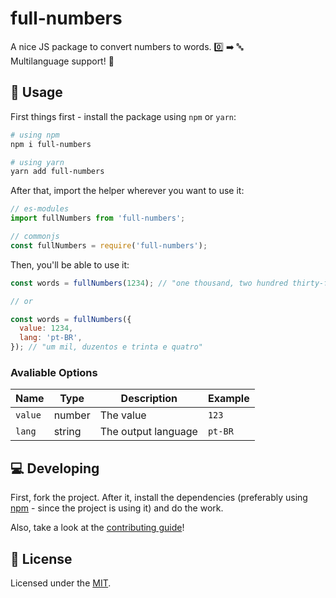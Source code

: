 # full-numbers
A nice JS package to convert numbers to words. :zero: :arrow_right: :abc:  
Multilanguage support! :tada:


## :closed_book: Usage
First things first - install the package using `npm` or `yarn`:

```bash
# using npm
npm i full-numbers

# using yarn
yarn add full-numbers
```

After that, import the helper wherever you want to use it:

```js
// es-modules
import fullNumbers from 'full-numbers';

// commonjs
const fullNumbers = require('full-numbers');
```

Then, you'll be able to use it:

```js
const words = fullNumbers(1234); // "one thousand, two hundred thirty-four"

// or

const words = fullNumbers({
  value: 1234,
  lang: 'pt-BR',
}); // "um mil, duzentos e trinta e quatro"
```

### Avaliable Options
| Name           | Type           | Description         | Example |
| -------------- | -------------- | ------------------- | ------- |
| `value`        | number         | The value           | `123`   |
| `lang`         | string         | The output language | `pt-BR` |


## :computer: Developing
First, fork the project. After it, install the dependencies (preferably using [npm](https://npmjs.com/) - since the project is using it) and do the work.

Also, take a look at the [contributing guide](https://github.com/jlozovei/full-numbers/blob/master/.github/CONTRIBUTING.md)!


## :closed_lock_with_key: License
Licensed under the [MIT](https://github.com/jlozovei/full-numbers/blob/master/LICENSE).
